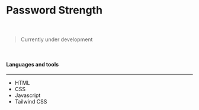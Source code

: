 # Password Strength
### 
<br/>

<!--![Insert Image Link Here]()-->

> Currently under development 

<br/>

#### Languages and tools 
---

* HTML
* CSS
* Javascript
* Tailwind CSS

